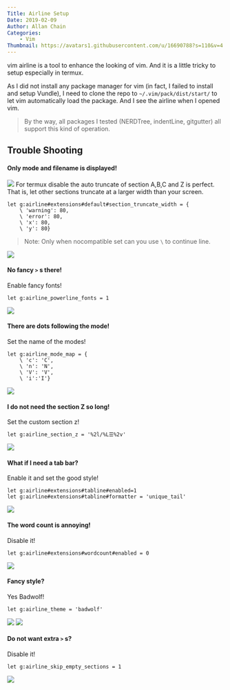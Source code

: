 ```yaml
---
Title: Airline Setup
Date: 2019-02-09
Author: Allan Chain
Categories: 
    - Vim
Thumbnail: https://avatars1.githubusercontent.com/u/16690788?s=110&v=4
---
```

vim airline is a tool to enhance the looking of vim. And it is a little tricky to setup especially in termux.

As I did not install any package manager for vim 
(in fact, I failed to install and setup Vundle), 
I need to clone the repo to `~/.vim/pack/dist/start/` to let vim automatically load the package. 
And I see the airline when I opened vim.

> By the way, all packages I tested (NERDTree, indentLine, gitgutter) all support this kind of operation.

## Trouble Shooting
#### Only mode and filename is displayed!
![](/AirlineImg/0.jpg)
For termux disable the auto truncate of section A,B,C and Z is perfect. That is, let other sections truncate at a larger width than your screen.
```vim
let g:airline#extensions#default#section_truncate_width = {
    \ 'warning': 80,
    \ 'error': 80,
    \ 'x': 80,
    \ 'y': 80}
```
> Note: Only when nocompatible set can you use `\` to continue line.

![](/AirlineImg/1.jpg)
#### No fancy `>` s there!
Enable fancy fonts!
```vim
let g:airline_powerline_fonts = 1
```
![](/AirlineImg/2.jpg)
#### There are dots following the mode!
Set the name of the modes!
```vim
let g:airline_mode_map = {
    \ 'c': 'C',
    \ 'n': 'N',
    \ 'V': 'V',
    \ 'i':'I'}
```
![](/AirlineImg/3.jpg)
#### I do not need the section Z so long!
Set the custom section z!
```vim
let g:airline_section_z = '%2l/%L☰%2v'
```
![](/AirlineImg/4.jpg)
#### What if I need a tab bar?
Enable it and set the good style!
```vim
let g:airline#extensions#tabline#enabled=1
let g:airline#extensions#tabline#formatter = 'unique_tail'
```
![](/AirlineImg/5.jpg)
#### The word count is annoying!
Disable it!
```vim
let g:airline#extensions#wordcount#enabled = 0
```
![](/AirlineImg/6.jpg)
#### Fancy style?
Yes Badwolf!
```vim
let g:airline_theme = 'badwolf'
```
![](/AirlineImg/7.jpg)
![](/AirlineImg/8.jpg)
#### Do not want extra `>` s?
Disable it!
```vim
let g:airline_skip_empty_sections = 1
```
![](/AirlineImg/9.jpg)

